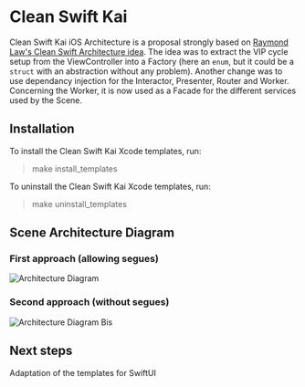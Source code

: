 # Clean Swift Kai

Clean Swift Kai iOS Architecture is a proposal strongly based on [Raymond Law's Clean Swift Architecture idea](https://clean-swift.com). The idea was to extract the VIP cycle setup from the ViewController into a Factory (here an `enum`, but it could be a `struct` with an abstraction without any problem). Another change was to use dependancy injection for the Interactor, Presenter, Router and Worker. Concerning the Worker, it is now used as a Facade for the different services used by the Scene.

## Installation

To install the Clean Swift Kai Xcode templates, run:

> make install_templates

To uninstall the Clean Swift Kai Xcode templates, run:

> make uninstall_templates

## Scene Architecture Diagram

### First approach (allowing segues)

![Architecture Diagram](https://github.com/Jerem42/CleanSwiftTemplatesKai/blob/master/CleanSwiftKaiArchiDiagram.png)

### Second approach (without segues)

![Architecture Diagram Bis](https://github.com/Jerem42/CleanSwiftTemplatesKai/blob/master/CleanSwiftKaiArchiDiagramBis.png)

## Next steps

Adaptation of the templates for SwiftUI
